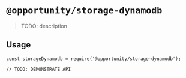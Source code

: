# `@opportunity/storage-dynamodb`

> TODO: description

## Usage

```
const storageDynamodb = require('@opportunity/storage-dynamodb');

// TODO: DEMONSTRATE API
```
